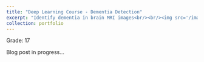 ```yaml
---
title: "Deep Learning Course - Dementia Detection"
excerpt: "Identify dementia in brain MRI images<br/><br/><img src='/images/brain_mri.jpg'><br/>"
collection: portfolio
---
```

Grade: 17

Blog post in progress...

